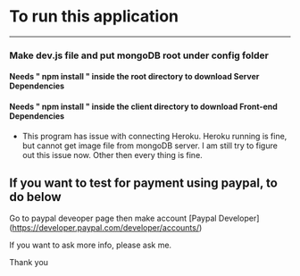 # To run this application
--------------------------------------------------------------------------------------------------

### Make dev.js file  and put mongoDB root under config folder

#### Needs " npm install " inside the root directory to download Server Dependencies

#### Needs " npm install " inside the client directory to download Front-end Dependencies 

* This program has issue with connecting Heroku.   Heroku running is fine, but cannot get image file from mongoDB server.
   I am still try to figure out this issue now. 
   Other then every thing is fine.

## If you want to test for payment using paypal, to do below

Go to paypal deveoper page then make account
[Paypal Developer] (https://developer.paypal.com/developer/accounts/)

If you want to ask more info, please ask me.

Thank you


